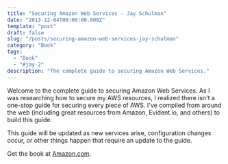 ```yaml
---
title: "Securing Amazon Web Services - Jay Schulman"
date: "2013-12-04T00:00:00.000Z"
template: "post"
draft: false
slug: "/posts/securing-amazon-web-services-jay-schulman"
category: "Book"
tags:
  - "Book"
  - "#jay-2"
description: "The complete guide to securing Amazon Web Services."
---
```



Welcome to the complete guide to securing Amazon Web Services. As I was researching how to secure my AWS resources, I realized there isn't a one-stop guide for securing every piece of AWS. I've compiled from around the web (including great resources from Amazon, Evident.io, and others) to build this guide.

This guide will be updated as new services arise, configuration changes occur, or other things happen that require an update to the guide.

Get the book at [Amazon.com](https://a.co/d/8jL7FgA).
